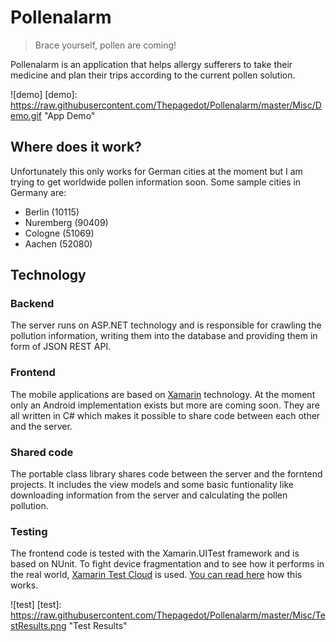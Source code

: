 # Pollenalarm
> Brace yourself, pollen are coming!

Pollenalarm is an application that helps allergy sufferers to take their medicine and plan their trips according to the current pollen solution.

![demo]
[demo]: https://raw.githubusercontent.com/Thepagedot/Pollenalarm/master/Misc/Demo.gif "App Demo"

## Where does it work?
Unfortunately this only works for German cities at the moment but I am trying to get worldwide pollen information soon. Some sample cities in Germany are:
- Berlin (10115)
- Nuremberg (90409)
- Cologne (51069)
- Aachen (52080)

## Technology
### Backend
The server runs on ASP.NET technology and is responsible for crawling the pollution information, writing them into the database and providing them in form of JSON REST API.

### Frontend
The mobile applications are based on [Xamarin](http://xamarin.com/) technology. At the moment only an Android implementation exists but more are coming soon. They are all written in C# which makes it possible to share code between each other and the server.

### Shared code
The portable class library shares code between the server and the forntend projects. It includes the view models and some basic funtionality like downloading information from the server and calculating the pollen pollution.

### Testing
The frontend code is tested with the Xamarin.UITest framework and is based on NUnit. To fight device fragmentation and to see how it performs in the real world, [Xamarin Test Cloud](http://xamarin.com/test-cloud) is used. [You can read here](http://wp.me/p6yt1c-DH) how this works.

![test]
[test]: https://raw.githubusercontent.com/Thepagedot/Pollenalarm/master/Misc/TestResults.png "Test Results"





